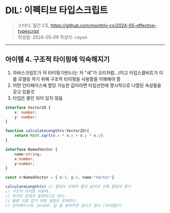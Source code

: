 # DIL: 이펙티브 타입스크립트

> 스터디: 월간 CS, https://github.com/monthly-cs/2024-05-effective-typescript  
> 작성일: 2024-05-09
> 작성자: csyun

---

## 아이템 4. 구조적 타이핑에 익숙해지기

1. 자바스크립트가 덕 타이핑기반(나는 저 "새"가 오리처럼...)이고 타입스클비트가 이를 모델링 하기 위해 구조적 타이핑을 사용함을 이해해야 함
2. 어떤 인터페이스에 할당 가능한 값이라면 타입선언에 명시적으로 나열된 속성들을 갖고 있을것
3. 타입은 봉인 되어 있지 않음

```typescript
interface Vector2D {
    x: number;
    y: number;
}

function calculateLength(v:Vector2D){
    return Math.sqrt(v.x * v.x + v.y * v.y);
}

interface NamedVector {
    name:string;
    x:number;
    y:number;
}

const v:NamedVector = { x:3, y:3, name:"Vector"}

calculateLength(v) // 할당이 안돼야 할것 같지만 진짜 할당이 된다
// 구조적 타이핑 덕분에..
// 하지만 문제가 발생하기도 한다.
// 물론 이걸 잡기 위한 설정도 존재한다.
// 인터페이스에 _brand: 값 을 넣어주면 된다고 한다 (아이템37)

```